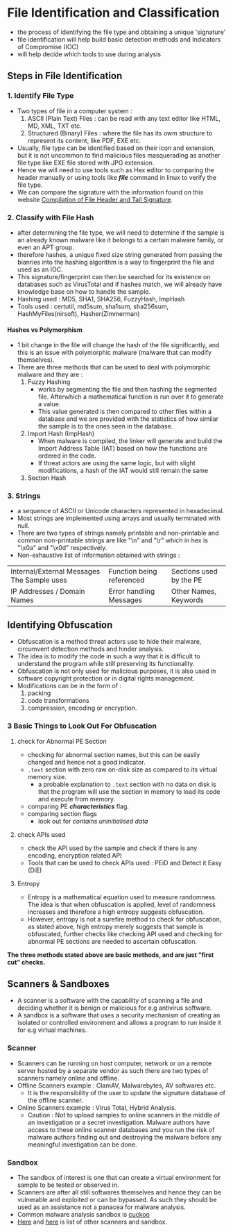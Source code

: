 # File Identification and Classification
* the process of identifying the file type and obtaining a unique 'signature' 
* file identification will help build basic detection methods and Indicators of Compromise (IOC)
* will help decide which tools to use during analysis

## Steps in File Identification
### 1. Identify File Type 
* Two types of file in a computer system : 
   1. ASCII (Plain Text) Files : can be read with any text editor like HTML, MD, XML, TXT etc.
   2. Structured (Binary) Files : where the file has its owm structure to represent its content, like PDF, EXE etc.
* Usually, file type can be identified based on their icon and extension, but it is not uncommon to find malicious files masquerading as another file type like EXE file stored with JPG extension.
* Hence we will need to use tools such as Hex editor to comparing the header manually or using tools like ***file*** command in linux to verify the file type.
* We can compare the signature with the information found on this website [Compilation of File Header and Tail Signature](https://www.garykessler.net/library/file_sigs.html).

### 2. Classify with File Hash 
* after determining the file type, we will need to determine if the sample is an already known malware like it belongs to a certain malware family, or even an APT group.
* therefore hashes, a unique fixed size string generated from passing the bianries into the hashing algorithm is a way to fingerprint the file and used as an IOC. 
* This signature/fingerprint can then be searched for its existence on databases such as VirusTotal and if hashes match, we will already have knowledge base on how to handle the sample.  
* Hashing used : MD5, SHA1, SHA256, FuzzyHash, ImpHash
* Tools used : certutil, md5sum, sha1sum, sha256sum, HashMyFiles(nirsoft), Hasher(Zimmerman)

#### Hashes vs Polymorphism
* 1 bit change in the file will change the hash of the file significantly, and this is an issue with polymorphic malware (malware that can modify themselves).
* There are three methods that can be used to deal with polymorphic malware and they are : 
   1. Fuzzy Hashing    
      * works by segmenting the file and then hashing the segmented file. Afterwhich a mathematical function is run over it to generate a value. 
      * This value generated is then compared to other files within a database and we are provided with the statistics of how similar the sample is to the ones seen in the database.
   2. Import Hash (ImpHash)
      * When malware is compiled, the linker will generate and build the Import Address Table (IAT) based on how the functions are ordered in the code.
      * If threat actors are using the same logic, but with slight modifications, a hash of the IAT would still remain the same 
   3. Section Hash

### 3. Strings   
* a sequence of ASCII or Unicode characters represented in hexadecimal. 
* Most strings are implemented using arrays and usually terminated with null.
* There are two types of strings namely printable and non-printable and common non-printable strings are like "\n" and "\r" which in hex is "\x0a" and "\x0d" respectively.
* Non-exhaustive list of information obtained with strings : 

| | | |
|-|-|-|
|Internal/External Messages The Sample uses|Function being referenced|Sections used by the PE|
|IP Addresses / Domain Names|Error handling Messages|Other Names, Keywords|

## Identifying Obfuscation
* Obfuscation is a method threat actors use to hide their malware, circumvent detection methods and hinder analysis.
* The idea is to modify the code in such a way that it is difficult to understand the program while still preserving its functionality.
* Obfuscation is not only used for malicious purposes, it is also used in software copyright protection or in digital rights management. 
* Modifications can be in the form of : 
   1. packing
   2. code transformations
   3. compression, encoding or encryption.

### 3 Basic Things to Look Out For Obfuscation
1. check for Abnormal PE Section
   * checking for abnormal section names, but this can be easily changed and hence not a good indicator.
   * `.text` section with zero raw on-disk size as compared to its virtual memory size.
      * a probable explanation to `.text` section with no data on disk is that the program will use the section in memory to load its code and execute from memory. 
   * comparing PE ***characteristics*** flag.
   * comparing section flags
      * look out for *contains uninitialised data*

2. check APIs used
   * check the API used by the sample and check if there is any encoding, encryption related API
   * Tools that can be used to check APIs used : PEiD and Detect it Easy (DiE)

3. Entropy
   * Entropy is a mathematical equation used to measure randomness. The idea is that when obfuscation is applied, level of randomness increases and therefore a high entropy suggests obfuscation. 
   * However, entropy is not a surefire method to check for obfuscation, as stated above, high entropy merely suggests that sample is obfuscated, further checks like checking API used and checking for abnormal PE sections are needed to ascertain obfuscation.

**The three methods stated above are basic methods, and are just “first cut” checks.**

## Scanners & Sandboxes
* A scanner is a software with the capability of scanning a file and deciding whether it is benign or malicious for e.g antivirus software.
* A sandbox is a software that uses a security mechanism of creating an isolated or controlled environment and allows a program to run inside it for e.g virtual machines.

### Scanner
* Scanners can be running on host computer, network or on a remote server hosted by a separate vendor as such there are two types of scanners namely online and offline. 
* Offline Scanners example : ClamAV, Malwarebytes, AV softwares etc.
   * It is the responsibility of the user to update the signature database of the offline scanner.
* Online Scanners example : Virus Total, Hybrid Analysis. 
   * Caution : Not to upload samples to online scanners in the middle of an investigation or a secret investigation. Malware authors have access to these online scanner databases and you run the risk of malware authors finding out and destroying the malware before any meaningful investigation can be done.  

### Sandbox
* The sandbox of interest is one that can create a virtual environment for sample to be tested or observed in. 
* Scanners are after all still softwares themselves and hence they can be vulnerable and exploited or can be bypassed. As such they should be used as an assistance not a panacea for malware analysis. 
* Common malware analysis sandbox is [cuckoo](https://my.ine.com/INE/courses/f7be49bd/malware-analysis) 
* [Here](https://github.com/rshipp/awesome-malware-analysis#online-scanners-and-sandboxes) and [here](https://linuxsecurity.expert/tools/cuckoo-sandbox/alternatives/) is list of other scanners and sandbox.

